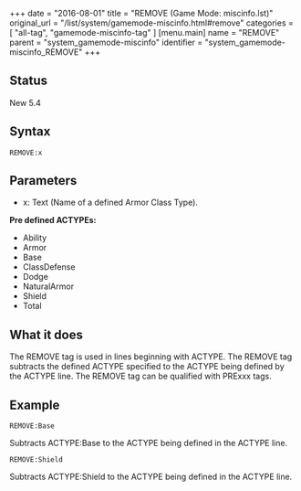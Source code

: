 +++
date = "2016-08-01"
title = "REMOVE (Game Mode: miscinfo.lst)"
original_url = "/list/system/gamemode-miscinfo.html#remove"
categories = [ "all-tag", "gamemode-miscinfo-tag" ]
[menu.main]
    name = "REMOVE"
    parent = "system_gamemode-miscinfo"
    identifier = "system_gamemode-miscinfo_REMOVE"
+++

## Status

New 5.4

## Syntax

`REMOVE:x`

## Parameters

-   x: Text (Name of a defined Armor Class Type).



**Pre defined ACTYPEs:**

-   Ability
-   Armor
-   Base
-   ClassDefense
-   Dodge
-   NaturalArmor
-   Shield
-   Total

What it does
------------

The REMOVE tag is used in lines beginning with ACTYPE. The REMOVE tag
subtracts the defined ACTYPE specified to the ACTYPE being defined by
the ACTYPE line. The REMOVE tag can be qualified with PRExxx tags.

Example
-------

`REMOVE:Base`

Subtracts ACTYPE:Base to the ACTYPE being defined in the ACTYPE line.

`REMOVE:Shield`

Subtracts ACTYPE:Shield to the ACTYPE being defined in the ACTYPE line.

